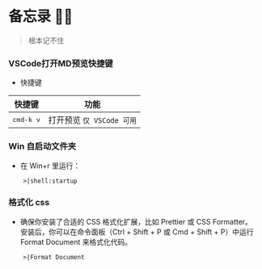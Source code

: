 # 备忘录 🤦‍♀️
> 根本记不住

### VSCode打开MD预览快捷键
- 快捷键

| 快捷键          | 功能             |
| ------------------ | ------------------------- |
| <kbd>cmd-k v</kbd> | 打开预览 `仅 VSCode 可用` |

### Win 自启动文件夹

- 在 Win+r 里运行：
```terminal
    >|shell:startup
```

### 格式化 css

- 确保你安装了合适的 CSS 格式化扩展，比如 Prettier 或 CSS Formatter。<br>
安装后，你可以在命令面板（Ctrl + Shift + P 或 Cmd + Shift + P）中运行 Format Document 来格式化代码。
```terminal
    >|Format Document
```